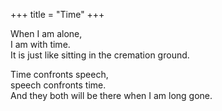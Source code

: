 +++
title = "Time"
+++

When I am alone,  
I am with time.  
It is just like sitting in the cremation ground.

Time confronts speech,  
speech confronts time.  
And they both will be there when I am long gone.
